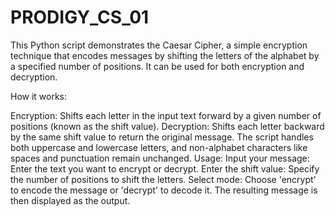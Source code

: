# PRODIGY_CS_01
This Python script demonstrates the Caesar Cipher, a simple encryption technique that encodes messages by shifting the letters of the alphabet by a specified number of positions. It can be used for both encryption and decryption.

How it works:

Encryption: Shifts each letter in the input text forward by a given number of positions (known as the shift value).
Decryption: Shifts each letter backward by the same shift value to return the original message. The script handles both uppercase and lowercase letters, and non-alphabet characters like spaces and punctuation remain unchanged.
Usage:
Input your message: Enter the text you want to encrypt or decrypt.
Enter the shift value: Specify the number of positions to shift the letters.
Select mode: Choose 'encrypt' to encode the message or 'decrypt' to decode it.
The resulting message is then displayed as the output.






